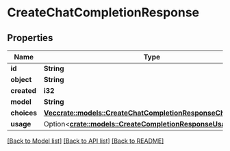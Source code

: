 # CreateChatCompletionResponse

## Properties

Name | Type | Description | Notes
------------ | ------------- | ------------- | -------------
**id** | **String** |  | 
**object** | **String** |  | 
**created** | **i32** |  | 
**model** | **String** |  | 
**choices** | [**Vec<crate::models::CreateChatCompletionResponseChoicesInner>**](CreateChatCompletionResponse_choices_inner.md) |  | 
**usage** | Option<[**crate::models::CreateCompletionResponseUsage**](CreateCompletionResponse_usage.md)> |  | [optional]

[[Back to Model list]](../README.md#documentation-for-models) [[Back to API list]](../README.md#documentation-for-api-endpoints) [[Back to README]](../README.md)



